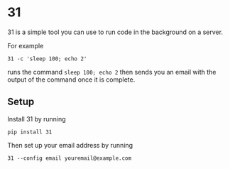 
# 31

31 is a simple tool you can use to run code in the background on a server.

For example

```
31 -c 'sleep 100; echo 2'
```

runs the command `sleep 100; echo 2` then sends you an email with the output of the command once it is complete.

## Setup

Install 31 by running

```
pip install 31
```

Then set up your email address by running

```
31 --config email youremail@example.com
```
